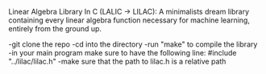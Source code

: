 Linear Algebra Library In C (LALIC -> LILAC): A minimalists dream library containing every linear algebra function necessary for machine learning, entirely from the ground up.

-git clone the repo
-cd into the directory
-run "make" to compile the library
-in your main program make sure to have the following line: #include "../lilac/lilac.h"
-make sure that the path to lilac.h is a relative path
